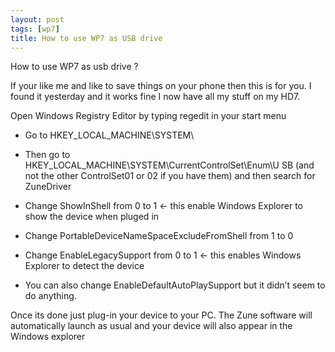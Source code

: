 ```yaml
---
layout: post
tags: [wp7]
title: How to use WP7 as USB drive
---
```


How to use WP7 as usb drive ?

If your like me and like to save things on your phone then this is for you. I found it yesterday and it works fine I now have all my stuff on my HD7.

Open Windows Registry Editor by typing regedit in your start menu
- Go to HKEY_LOCAL_MACHINE\SYSTEM\
- Then go to HKEY_LOCAL_MACHINE\SYSTEM\CurrentControlSet\Enum\U SB (and not the other ControlSet01 or 02 if you have them) and then search for ZuneDriver

- Change ShowInShell from 0 to 1 <- this enable Windows Explorer to show the device when pluged in
- Change PortableDeviceNameSpaceExcludeFromShell from 1 to 0
- Change EnableLegacySupport from 0 to 1 <- this enables Windows Explorer to detect the device
- You can also change EnableDefaultAutoPlaySupport but it didn’t seem to do anything.


Once its done just plug-in your device to your PC. The Zune software will automatically launch as usual and your device will also appear in the Windows explorer

